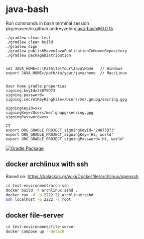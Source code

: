# java-bash
Run commands in bash terminal session
pkg:maven/io.github.andreyzebin/java-bash@0.0.15

```
./gradlew clean test
./gradlew clean build
./gradlew sign
./gradlew publishMavenJavaPublicationToMavenRepository
./gradlew packageDistribution

```

```

set JAVA_HOME=C:\Path\To\Your\Java\Home   // Windows
export JAVA_HOME=/path/to/your/java/home  // Mac/Linux


User home gradle.properties
signing.keyId=24875D73
signing.password=
signing.secretKeyRingFile=/Users/me/.gnupg/secring.gpg

signingKeyId=xxx
signingKey=/Users/me/.gnupg/secring.gpg
signingPassword=xxx

CI
export ORG_GRADLE_PROJECT_signingKeyId='24875D73'
export ORG_GRADLE_PROJECT_signingKey='Hi, world'
export ORG_GRADLE_PROJECT_signingPassword='Hi, world'

```

[![Gradle Package](https://github.com/andreyzebin/java-bash/actions/workflows/gradle-publish.yml/badge.svg)](https://github.com/andreyzebin/java-bash/actions/workflows/gradle-publish.yml)




## docker archlinux with ssh
Based on: https://balaskas.gr/wiki/Dockerfile/archlinux/openssh


```bash
cd test-environment/arch-ssh
docker build -t archlinux:sshd .
docker run -d -p 2222:22 archlinux:sshd
ssh localhost -p 2222 -l root 
```

## docker file-server

```bash
cd test-environment/file-server
docker compose up --detach
```
